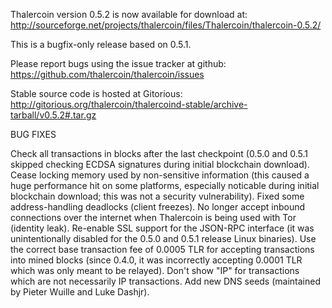 Thalercoin version 0.5.2 is now available for download at:
http://sourceforge.net/projects/thalercoin/files/Thalercoin/thalercoin-0.5.2/

This is a bugfix-only release based on 0.5.1.

Please report bugs using the issue tracker at github:
https://github.com/thalercoin/thalercoin/issues

Stable source code is hosted at Gitorious:
http://gitorious.org/thalercoin/thalercoind-stable/archive-tarball/v0.5.2#.tar.gz

BUG FIXES

Check all transactions in blocks after the last checkpoint (0.5.0 and 0.5.1 skipped checking ECDSA signatures during initial blockchain download).
Cease locking memory used by non-sensitive information (this caused a huge performance hit on some platforms, especially noticable during initial blockchain download; this was
not a security vulnerability).
Fixed some address-handling deadlocks (client freezes).
No longer accept inbound connections over the internet when Thalercoin is being used with Tor (identity leak).
Re-enable SSL support for the JSON-RPC interface (it was unintentionally disabled for the 0.5.0 and 0.5.1 release Linux binaries).
Use the correct base transaction fee of 0.0005 TLR for accepting transactions into mined blocks (since 0.4.0, it was incorrectly accepting 0.0001 TLR which was only meant to be relayed).
Don't show "IP" for transactions which are not necessarily IP transactions.
Add new DNS seeds (maintained by Pieter Wuille and Luke Dashjr).
